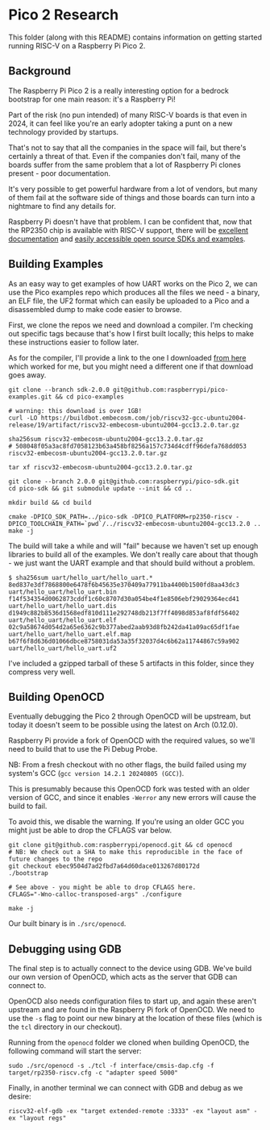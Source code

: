 # Pico 2 Research

This folder (along with this README) contains information on getting started running RISC-V on a Raspberry Pi Pico 2.

## Background

The Raspberry Pi Pico 2 is a really interesting option for a bedrock bootstrap for one main reason: it's a Raspberry Pi!

Part of the risk (no pun intended) of many RISC-V boards is that even in 2024, it can feel like you're an early adopter taking a punt on a new technology provided by startups.

That's not to say that all the companies in the space will fail, but there's certainly a threat of that. Even if the companies don't fail, many of the boards suffer from the same problem that a lot of Raspberry Pi clones present - poor documentation.

It's very possible to get powerful hardware from a lot of vendors, but many of them fail at the software side of things and those boards can turn into a nightmare to find any details for.

Raspberry Pi doesn't have that problem. I can be confident that, now that the RP2350 chip is available with RISC-V support, there will be [excellent documentation](https://datasheets.raspberrypi.com/rp2350/rp2350-datasheet.pdf) and [easily accessible open source SDKs and examples](https://github.com/raspberrypi/pico-examples/tree/master?tab=readme-ov-file).

## Building Examples

As an easy way to get examples of how UART works on the Pico 2, we can use the Pico examples repo which produces
 all the files we need - a binary, an ELF file, the UF2 format which can easily be uploaded to a Pico and a disassembled dump to make code easier to browse.

First, we clone the repos we need and download a compiler. I'm checking out specific tags because that's how I first built locally; this helps to make these instructions easier to follow later.

As for the compiler, I'll provide a link to the one I downloaded [from here](https://www.embecosm.com/resources/tool-chain-downloads/#riscv-stable) which worked for me, but you might need a different one if that download goes away.

```console
git clone --branch sdk-2.0.0 git@github.com:raspberrypi/pico-examples.git && cd pico-examples

# warning: this download is over 1GB!
curl -LO https://buildbot.embecosm.com/job/riscv32-gcc-ubuntu2004-release/19/artifact/riscv32-embecosm-ubuntu2004-gcc13.2.0.tar.gz

sha256sum riscv32-embecosm-ubuntu2004-gcc13.2.0.tar.gz
# 508048f05a3ac8fd7058123b63a458bf8256a157c734d4cdff96defa768dd053  riscv32-embecosm-ubuntu2004-gcc13.2.0.tar.gz

tar xf riscv32-embecosm-ubuntu2004-gcc13.2.0.tar.gz

git clone --branch 2.0.0 git@github.com:raspberrypi/pico-sdk.git
cd pico-sdk && git submodule update --init && cd ..

mkdir build && cd build

cmake -DPICO_SDK_PATH=../pico-sdk -DPICO_PLATFORM=rp2350-riscv -DPICO_TOOLCHAIN_PATH=`pwd`/../riscv32-embecosm-ubuntu2004-gcc13.2.0 ..
make -j
```

The build will take a while and will "fail" because we haven't set up enough libraries to build all of the examples. We don't really care about that though - we just want the UART example and that should build without a problem.

```console
$ sha256sum uart/hello_uart/hello_uart.*
8ed837e3df7868800e6478f6b45635e370409a77911ba4400b1500fd8aa43dc3  uart/hello_uart/hello_uart.bin
f14f534354d0062873cddf1c60c8707d30a054be4f1e8506ebf29029364ecd41  uart/hello_uart/hello_uart.dis
d1949c882b8536d1568edf810d111e292748db213f7ff4098d853af8fdf56402  uart/hello_uart/hello_uart.elf
02c9a58674d054d2a65e6362c9b377abed2aab93d8fb242da41a09ac65df1fae  uart/hello_uart/hello_uart.elf.map
b67f6f8d636d01066dbce8758031da53a35f32037d4c6b62a11744867c59a902  uart/hello_uart/hello_uart.uf2
```

I've included a gzipped tarball of these 5 artifacts in this folder, since they compress very well.

## Building OpenOCD

Eventually debugging the Pico 2 through OpenOCD will be upstream, but today it doesn't seem to be possible using the latest on Arch (0.12.0).

Raspberry Pi provide a fork of OpenOCD with the required values, so we'll need to build that to use the Pi Debug Probe.

NB: From a fresh checkout with no other flags, the build failed using my system's GCC (`gcc version 14.2.1 20240805 (GCC)`).

This is presumably because this OpenOCD fork was tested with an older version of GCC, and since it enables `-Werror` any new errors will cause the build to fail.

To avoid this, we disable the warning. If you're using an older GCC you might just be able to drop the CFLAGS var below.

```console
git clone git@github.com:raspberrypi/openocd.git && cd openocd
# NB: We check out a SHA to make this reproducible in the face of future changes to the repo
git checkout ebec9504d7ad2fbd7a64d60dace013267d80172d
./bootstrap

# See above - you might be able to drop CFLAGS here.
CFLAGS="-Wno-calloc-transposed-args" ./configure

make -j
```

Our built binary is in `./src/openocd`.

## Debugging using GDB

The final step is to actually connect to the device using GDB. We've build our own version of OpenOCD, which acts as the server that GDB can connect to.

OpenOCD also needs configuration files to start up, and again these aren't upstream and are found in the Raspberry Pi fork of OpenOCD.
We need to use the `-s` flag to point our new binary at the location of these files (which is the `tcl` directory in our checkout).

Running from the `openocd` folder we cloned when building OpenOCD, the following command will start the server:

```console
sudo ./src/openocd -s ./tcl -f interface/cmsis-dap.cfg -f target/rp2350-riscv.cfg -c "adapter speed 5000"
```

Finally, in another terminal we can connect with GDB and debug as we desire:

```console
riscv32-elf-gdb -ex "target extended-remote :3333" -ex "layout asm" -ex "layout regs"
```
